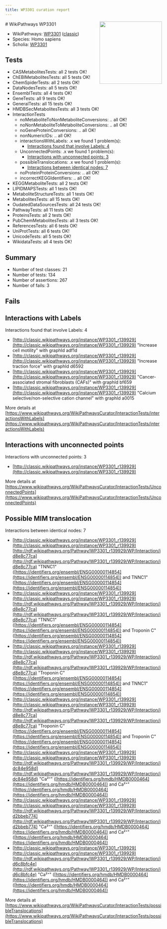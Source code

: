 ```yaml
---
title: WP3301 curation report
---
```


<img style="float: right; width: 200px" src="https://upload.wikimedia.org/wikipedia/commons/thumb/8/83/Wplogo_with_text_500.png/640px-Wplogo_with_text_500.png" />
# WikiPathways WP3301

* WikiPathways: [WP3301](https://wikipathways.org/pathways/WP3301) ([classic](https://classic.wikipathways.org/instance/WP3301))
* Species: Homo sapiens
* Scholia: [WP3301](https://scholia.toolforge.org/wikipathways/WP3301)
## Tests
* CASMetabolitesTests: all 2 tests OK!
* ChEBIMetabolitesTests: all 5 tests OK!
* ChemSpiderTests: all 2 tests OK!
* DataNodesTests: all 5 tests OK!
* EnsemblTests: all 4 tests OK!
* GeneTests: all 9 tests OK!
* GeneralTests: all 15 tests OK!
* HMDBSecMetabolitesTests: all 3 tests OK!
* InteractionTests
    * noMetaboliteToNonMetaboliteConversions: .. all OK!
    * noNonMetaboliteToMetaboliteConversions: .. all OK!
    * noGeneProteinConversions: .. all OK!
    * nonNumericIDs: .. all OK!
    * interactionsWithLabels: .x we found 1 problem(s):
        * [Interactions found that involve Labels: 4](#630d267b)
    * UnconnectedPoints: .x we found 1 problem(s):
        * [Interactions with unconnected points: 3](#35a61adb)
    * possibleTranslocations: .x we found 1 problem(s):
        * [Interactions between identical nodes: 7](#1c11820c)
    * noProteinProteinConversions: .. all OK!
    * incorrectKEGGIdentifiers: .. all OK!
* KEGGMetaboliteTests: all 2 tests OK!
* LIPIDMAPSTests: all 1 tests OK!
* MetaboliteStructureTests: all 1 tests OK!
* MetabolitesTests: all 15 tests OK!
* OudatedDataSourcesTests: all 24 tests OK!
* PathwayTests: all 11 tests OK!
* ProteinsTests: all 2 tests OK!
* PubChemMetabolitesTests: all 3 tests OK!
* ReferencesTests: all 6 tests OK!
* UniProtTests: all 6 tests OK!
* UnicodeTests: all 5 tests OK!
* WikidataTests: all 4 tests OK!


## Summary

* Number of test classes: 21
* Number of tests: 134
* Number of assertions: 267
* Number of fails: 3

## Fails

<a name="630d267b" />

## Interactions with Labels

Interactions found that involve Labels: 4

* [http://classic.wikipathways.org/instance/WP3301_r139929](http://classic.wikipathways.org/instance/WP3301_r139929) "Increase cell 
motility" with graphId adf1d
* [http://classic.wikipathways.org/instance/WP3301_r139929](http://classic.wikipathways.org/instance/WP3301_r139929) "Increase traction 
force" with graphId d6592
* [http://classic.wikipathways.org/instance/WP3301_r139929](http://classic.wikipathways.org/instance/WP3301_r139929) "Cancer-associated stromal fibroblasts
(CAFs)" with graphId bf659
* [http://classic.wikipathways.org/instance/WP3301_r139929](http://classic.wikipathways.org/instance/WP3301_r139929) "Calcium selective/non-selective
cation channel" with graphId a0015


More details at [https://www.wikipathways.org/WikiPathwaysCurator/InteractionTests/interactionsWithLabels](https://www.wikipathways.org/WikiPathwaysCurator/InteractionTests/interactionsWithLabels)

<a name="35a61adb" />

## Interactions with unconnected points

Interactions with unconnected points: 3

* [http://classic.wikipathways.org/instance/WP3301_r139929](http://classic.wikipathways.org/instance/WP3301_r139929)


More details at [https://www.wikipathways.org/WikiPathwaysCurator/InteractionTests/UnconnectedPoints](https://www.wikipathways.org/WikiPathwaysCurator/InteractionTests/UnconnectedPoints)

<a name="1c11820c" />

## Possible MIM translocation

Interactions between identical nodes: 7

* [http://classic.wikipathways.org/instance/WP3301_r139929](http://classic.wikipathways.org/instance/WP3301_r139929) [http://rdf.wikipathways.org/Pathway/WP3301_r139929/WP/Interaction/id8e8c77ca](http://rdf.wikipathways.org/Pathway/WP3301_r139929/WP/Interaction/id8e8c77ca) "TNNC1" ([https://identifiers.org/ensembl/ENSG00000114854](https://identifiers.org/ensembl/ENSG00000114854)) and 
TNNC1" ([https://identifiers.org/ensembl/ENSG00000114854](https://identifiers.org/ensembl/ENSG00000114854))
* [http://classic.wikipathways.org/instance/WP3301_r139929](http://classic.wikipathways.org/instance/WP3301_r139929) [http://rdf.wikipathways.org/Pathway/WP3301_r139929/WP/Interaction/id8e8c77ca](http://rdf.wikipathways.org/Pathway/WP3301_r139929/WP/Interaction/id8e8c77ca) "TNNC1" ([https://identifiers.org/ensembl/ENSG00000114854](https://identifiers.org/ensembl/ENSG00000114854)) and 
Troponin C" ([https://identifiers.org/ensembl/ENSG00000114854](https://identifiers.org/ensembl/ENSG00000114854))
* [http://classic.wikipathways.org/instance/WP3301_r139929](http://classic.wikipathways.org/instance/WP3301_r139929) [http://rdf.wikipathways.org/Pathway/WP3301_r139929/WP/Interaction/id8e8c77ca](http://rdf.wikipathways.org/Pathway/WP3301_r139929/WP/Interaction/id8e8c77ca) "Troponin C" ([https://identifiers.org/ensembl/ENSG00000114854](https://identifiers.org/ensembl/ENSG00000114854)) and 
TNNC1" ([https://identifiers.org/ensembl/ENSG00000114854](https://identifiers.org/ensembl/ENSG00000114854))
* [http://classic.wikipathways.org/instance/WP3301_r139929](http://classic.wikipathways.org/instance/WP3301_r139929) [http://rdf.wikipathways.org/Pathway/WP3301_r139929/WP/Interaction/id8e8c77ca](http://rdf.wikipathways.org/Pathway/WP3301_r139929/WP/Interaction/id8e8c77ca) "Troponin C" ([https://identifiers.org/ensembl/ENSG00000114854](https://identifiers.org/ensembl/ENSG00000114854)) and 
Troponin C" ([https://identifiers.org/ensembl/ENSG00000114854](https://identifiers.org/ensembl/ENSG00000114854))
* [http://classic.wikipathways.org/instance/WP3301_r139929](http://classic.wikipathways.org/instance/WP3301_r139929) [http://rdf.wikipathways.org/Pathway/WP3301_r139929/WP/Interaction/idc84e958d](http://rdf.wikipathways.org/Pathway/WP3301_r139929/WP/Interaction/idc84e958d) "Ca²⁺" ([https://identifiers.org/hmdb/HMDB0000464](https://identifiers.org/hmdb/HMDB0000464)) and 
Ca²⁺" ([https://identifiers.org/hmdb/HMDB0000464](https://identifiers.org/hmdb/HMDB0000464))
* [http://classic.wikipathways.org/instance/WP3301_r139929](http://classic.wikipathways.org/instance/WP3301_r139929) [http://rdf.wikipathways.org/Pathway/WP3301_r139929/WP/Interaction/id2bbeb774](http://rdf.wikipathways.org/Pathway/WP3301_r139929/WP/Interaction/id2bbeb774) "Ca²⁺" ([https://identifiers.org/hmdb/HMDB0000464](https://identifiers.org/hmdb/HMDB0000464)) and 
Ca²⁺" ([https://identifiers.org/hmdb/HMDB0000464](https://identifiers.org/hmdb/HMDB0000464))
* [http://classic.wikipathways.org/instance/WP3301_r139929](http://classic.wikipathways.org/instance/WP3301_r139929) [http://rdf.wikipathways.org/Pathway/WP3301_r139929/WP/Interaction/id6c8bfc4e](http://rdf.wikipathways.org/Pathway/WP3301_r139929/WP/Interaction/id6c8bfc4e) "Ca²⁺" ([https://identifiers.org/hmdb/HMDB0000464](https://identifiers.org/hmdb/HMDB0000464)) and 
Ca²⁺" ([https://identifiers.org/hmdb/HMDB0000464](https://identifiers.org/hmdb/HMDB0000464))


More details at [https://www.wikipathways.org/WikiPathwaysCurator/InteractionTests/possibleTranslocations](https://www.wikipathways.org/WikiPathwaysCurator/InteractionTests/possibleTranslocations)

